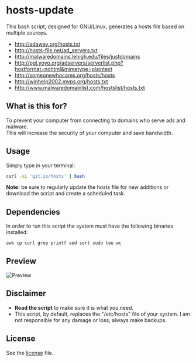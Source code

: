 # hosts-update
This bash script, designed for GNU/Linux, generates a hosts file based on multiple sources.
- http://adaway.org/hosts.txt
- http://hosts-file.net/ad_servers.txt
- http://malwaredomains.lehigh.edu/files/justdomains
- http://pgl.yoyo.org/adservers/serverlist.php?hostformat=nohtml&mimetype=plaintext
- http://someonewhocares.org/hosts/hosts
- http://winhelp2002.mvps.org/hosts.txt
- http://www.malwaredomainlist.com/hostslist/hosts.txt

## What is this for?
To prevent your computer from connecting to domains who serve ads and malware.  
This will increase the security of your computer and save bandwidth.

## Usage
Simply type in your terminal:
```bash
curl -sL 'git.io/hosts' | bash
```

**Note:** be sure to regularly update the hosts file for new additions or download the script and create a scheduled task.

## Dependencies
In order to run this script the system must have the following binaries installed:
```
awk cp curl grep printf sed sort sudo tee wc
```

## Preview
![Preview](https://raw.githubusercontent.com/zant95/hosts-update/master/preview.png)

## Disclaimer
- **Read the script** to make sure it is what you need.
- This script, by default, replaces the "/etc/hosts" file of your system. I am not responsible for any damage or loss, always make backups.

## License
See the [license](https://raw.githubusercontent.com/zant95/hosts-update/master/LICENSE) file.
